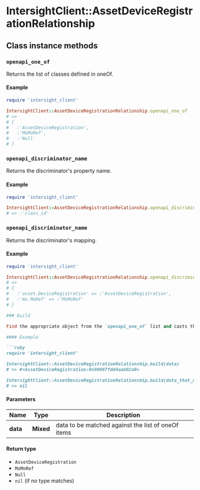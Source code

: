 # IntersightClient::AssetDeviceRegistrationRelationship

## Class instance methods

### `openapi_one_of`

Returns the list of classes defined in oneOf.

#### Example

```ruby
require 'intersight_client'

IntersightClient::AssetDeviceRegistrationRelationship.openapi_one_of
# =>
# [
#   :'AssetDeviceRegistration',
#   :'MoMoRef',
#   :'Null'
# ]
```

### `openapi_discriminator_name`

Returns the discriminator's property name.

#### Example

```ruby
require 'intersight_client'

IntersightClient::AssetDeviceRegistrationRelationship.openapi_discriminator_name
# => :'class_id'
```

### `openapi_discriminator_name`

Returns the discriminator's mapping.

#### Example

```ruby
require 'intersight_client'

IntersightClient::AssetDeviceRegistrationRelationship.openapi_discriminator_mapping
# =>
# {
#   :'asset.DeviceRegistration' => :'AssetDeviceRegistration',
#   :'mo.MoRef' => :'MoMoRef'
# }

### build

Find the appropriate object from the `openapi_one_of` list and casts the data into it.

#### Example

```ruby
require 'intersight_client'

IntersightClient::AssetDeviceRegistrationRelationship.build(data)
# => #<AssetDeviceRegistration:0x00007fdd4aab02a0>

IntersightClient::AssetDeviceRegistrationRelationship.build(data_that_doesnt_match)
# => nil
```

#### Parameters

| Name | Type | Description |
| ---- | ---- | ----------- |
| **data** | **Mixed** | data to be matched against the list of oneOf items |

#### Return type

- `AssetDeviceRegistration`
- `MoMoRef`
- `Null`
- `nil` (if no type matches)

